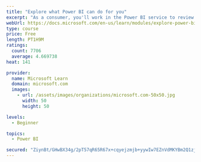 ```yaml
---
title: "Explore what Power BI can do for you"
excerpt: "As a consumer, you'll work in the Power BI service to review and interact with content that has been shared with you. This module provides the foundational information that you need to work effectively in the Power BI service."
webUrl: https://docs.microsoft.com/en-us/learn/modules/explore-power-bi-service/
type: course
price: Free
length: PT1H9M
ratings:
  count: 7706
  average: 4.669738
heat: 141

provider:
  name: Microsoft Learn
  domain: microsoft.com
  images:
    - url: /assets/images/organizations/microsoft.com-50x50.jpg
      width: 50
      height: 50

levels:
  - Beginner

topics:
  - Power BI

secured: "ZiynBt/GHwBX34g/2pT57qR65R67x+cqyejzmjb+yywIw7EZnVdMKYBm2Q1zjkUQcZnXdTRfR5moqxByEnpDNGeSs4lUzuMeZuF+vvUhP1owS1Q5lKeVv0ZVOCyVkd0XaYQp3dhfJcpq+vY7nLYerwwIGLbKiddzrYSc7nfM9S5K6udXffE6IIK/u4zGkmEZSD78BwPodYP8ZYQMNP7STQn8xY3Erh30yxuzgfKAIsGBhuN1995NarjJndDd5gL7w4f862HCD0I2jaiZg6Q+CCD62cBw7hYnr4kKUyY37h+Fx0/7vlcYOxuXki7+GTt/D5nPnwFh6xkfEwA0FHWmU1FzuG2ErMDNrdKuAnlRFyr0w+h7dq0ggU4bHksmY7xKnknuRa0sT9dy9jWfy9b0ngeukCt8l67hCmWPoc++iWo=;NepySw3Vwr73dDb5czeO9A=="
---
```


